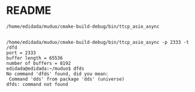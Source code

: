 # README


`/home/edidada/muduo/cmake-build-debug/bin/ttcp_asio_async`



```shell

/home/edidada/muduo/cmake-build-debug/bin/ttcp_asio_async -p 2333 -t /dfd
port = 2333
buffer length = 65536
number of buffers = 8192
edidada@edidada:~/muduo$ dfds
No command 'dfds' found, did you mean:
 Command 'dds' from package 'dds' (universe)
dfds: command not found


```

